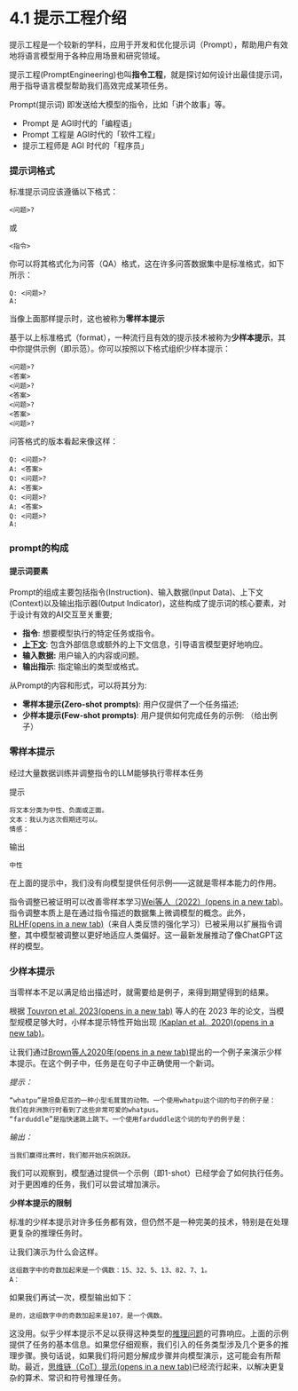 # 4.1 提示工程介绍

提示工程是一个较新的学科，应用于开发和优化提示词（Prompt），帮助用户有效地将语言模型用于各种应用场景和研究领域。

提示工程(PromptEngineering)也叫**指令工程**，就是探讨如何设计出最佳提示词，用于指导语言模型帮助我们高效完成某项任务。

Prompt(提示词) 即发送给大模型的指令，比如「讲个故事」等。

- Prompt 是 AGI时代的「编程语」
- Prompt 工程是 AGI时代的「软件工程」
- 提示工程师是 AGI 时代的「程序员」

### 提示词格式

标准提示词应该遵循以下格式：

```text
<问题>?
```

或

```text
<指令>
```

你可以将其格式化为问答（QA）格式，这在许多问答数据集中是标准格式，如下所示：

```text
Q: <问题>?
A: 
```

当像上面那样提示时，这也被称为**零样本提示**

基于以上标准格式（format），一种流行且有效的提示技术被称为**少样本提示**，其中你提供示例（即示范）。你可以按照以下格式组织少样本提示：

```text
<问题>?
<答案>
<问题>?
<答案>
<问题>?
<答案>
<问题>?
```

问答格式的版本看起来像这样：

```text
Q: <问题>?
A: <答案>
Q: <问题>?
A: <答案>
Q: <问题>?
A: <答案>
Q: <问题>?
A:
```

### prompt的构成

#### 提示词要素

Prompt的组成主要包括指令(Instruction)、输入数据(Input Data)、上下文(Context)以及输出指示器(0utput Indicator)，这些构成了提示词的核心要素，对于设计有效的AI交互至关重要;

- **指令**: 想要模型执行的特定任务或指令。
- **[上下文](https://zhida.zhihu.com/search?content_id=246856288&content_type=Article&match_order=2&q=上下文&zhida_source=entity)**: 包含外部信息或额外的上下文信息，引导语言模型更好地响应。
- **输入数据:** 用户输入的内容或问题。
- **输出指示**: 指定输出的类型或格式。

从Prompt的内容和形式，可以将其分为:

- **零样本提示(Zero-shot prompts)**: 用户仅提供了一个任务描述;
- **少样本提示(Few-shot prompts)**: 用户提供如何完成任务的示例: （给出例子）

### 零样本提示

经过大量数据训练并调整指令的LLM能够执行零样本任务

提示

```text
将文本分类为中性、负面或正面。
文本：我认为这次假期还可以。
情感：
```

输出

```text
中性
```

在上面的提示中，我们没有向模型提供任何示例——这就是零样本能力的作用。

指令调整已被证明可以改善零样本学习[Wei等人（2022）(opens in a new tab)](https://link.zhihu.com/?target=https%3A//arxiv.org/pdf/2109.01652.pdf)。指令调整本质上是在通过指令描述的数据集上微调模型的概念。此外，[RLHF(opens in a new tab)](https://link.zhihu.com/?target=https%3A//arxiv.org/abs/1706.03741)（来自人类反馈的强化学习）已被采用以扩展指令调整，其中模型被调整以更好地适应人类偏好。这一最新发展推动了像ChatGPT这样的模型。

### 少样本提示

当零样本不足以满足给出描述时，就需要给是例子，来得到期望得到的结果。

根据 [Touvron et al. 2023(opens in a new tab)](https://link.zhihu.com/?target=https%3A//arxiv.org/pdf/2302.13971.pdf) 等人的在 2023 年的论文，当模型规模足够大时，小样本提示特性开始出现 [(Kaplan et al., 2020)(opens in a new tab)](https://link.zhihu.com/?target=https%3A//arxiv.org/abs/2001.08361)。

让我们通过[Brown等人2020年(opens in a new tab)](https://link.zhihu.com/?target=https%3A//arxiv.org/abs/2005.14165)提出的一个例子来演示少样本提示。在这个例子中，任务是在句子中正确使用一个新词。

*提示：*

```text
“whatpu”是坦桑尼亚的一种小型毛茸茸的动物。一个使用whatpu这个词的句子的例子是：
我们在非洲旅行时看到了这些非常可爱的whatpus。
“farduddle”是指快速跳上跳下。一个使用farduddle这个词的句子的例子是：
```

*输出：*

```text
当我们赢得比赛时，我们都开始庆祝跳跃。
```

我们可以观察到，模型通过提供一个示例（即1-shot）已经学会了如何执行任务。对于更困难的任务，我们可以尝试增加演示。

**少样本提示的限制**

标准的少样本提示对许多任务都有效，但仍然不是一种完美的技术，特别是在处理更复杂的推理任务时。

让我们演示为什么会这样。

```text
这组数字中的奇数加起来是一个偶数：15、32、5、13、82、7、1。
A：
```

如果我们再试一次，模型输出如下：

```text
是的，这组数字中的奇数加起来是107，是一个偶数。
```

这没用。似乎少样本提示不足以获得这种类型的[推理问题](https://zhida.zhihu.com/search?content_id=246856288&content_type=Article&match_order=1&q=推理问题&zhida_source=entity)的可靠响应。上面的示例提供了任务的基本信息。如果您仔细观察，我们引入的任务类型涉及几个更多的推理步骤。换句话说，如果我们将问题分解成步骤并向模型演示，这可能会有所帮助。最近，[思维链（CoT）提示(opens in a new tab)](https://link.zhihu.com/?target=https%3A//arxiv.org/abs/2201.11903)已经流行起来，以解决更复杂的算术、常识和符号推理任务。
